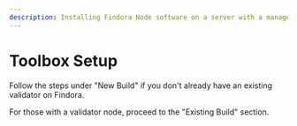 ```yaml
---
description: Installing Findora Node software on a server with a management interface.
---
```


# Toolbox Setup

Follow the steps under "New Build" if you don't already have an existing validator on Findora.&#x20;

For those with a validator node, proceed to the "Existing Build" section.

